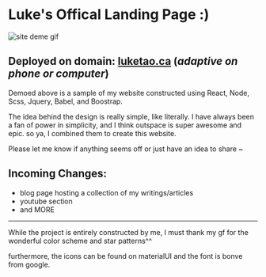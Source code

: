 # Luke's Offical Landing Page :)

![site deme gif](./sitedemo.gif)

## Deployed on domain: [luketao.ca](http://luketao.ca)   (*adaptive on phone or computer*)



Demoed above is a sample of my website constructed using React, Node, Scss, Jquery, Babel, and Boostrap.

The idea behind the design is really simple, like literally. I have always been a fan of power in simplicity, and I think outspace is super awesome and epic. so ya,  I combined them to create this website.

Please let me know if anything seems off or just have an idea to share ~

## Incoming Changes:
- blog page hosting a collection of my writings/articles
- youtube section
- and MORE

----

While the project is entirely constructed by me, I must thank my gf for the wonderful color scheme and star patterns^^

furthermore, the icons can be found on materialUI and the font is bonve from google. 

